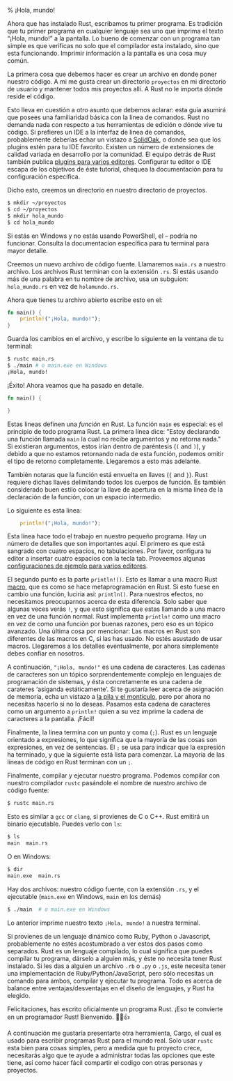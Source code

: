 % ¡Hola, mundo!

Ahora que has instalado Rust, escribamos tu primer programa. Es tradición que tu primer programa en cualquier lenguaje 
sea uno que imprima el texto “¡Hola, mundo!” a la pantalla. Lo bueno de comenzar con un programa tan simple es que 
verificas no solo que el compilador esta instalado, sino que esta funcionando. Imprimir información a la pantalla es una cosa muy común.

La primera cosa que debemos hacer es crear un archivo en donde poner nuestro código. A mi me gusta crear un directorio 
`proyectos` en mi directorio de usuario y mantener todos mis proyectos allí. A Rust no le importa dónde reside el código.

Esto lleva en cuestión a otro asunto que debemos aclarar: esta guía asumirá que posees una familiaridad básica con la 
linea de comandos. Rust no demanda nada con respecto a tus herramientas de edición o dónde vive tu código. Si prefieres 
un IDE a la interfaz de linea de comandos, probablemente deberías echar un vistazo a [SolidOak][solidoak], o donde sea 
que los plugins estén para tu IDE favorito. Existen un número de extensiones de calidad variada en desarrollo por la 
comunidad. El equipo detrás de Rust también publica [plugins para varios editores][plugins]. Configurar tu editor o IDE 
escapa de los objetivos de éste tutorial, chequea la documentación para tu configuración específica.

[solidoak]: https://github.com/oakes/SolidOak
[plugins]: https://github.com/rust-lang/rust/blob/master/src/etc/CONFIGS.md

Dicho esto, creemos un directorio en nuestro directorio de proyectos.

```bash
$ mkdir ~/proyectos
$ cd ~/proyectos
$ mkdir hola_mundo
$ cd hola_mundo
```

Si estás en Windows y no estás usando PowerShell, el `~` podría no funcionar. Consulta la documentacion específica para 
tu terminal para mayor detalle.

Creemos un nuevo archivo de código fuente. Llamaremos `main.rs` a nuestro archivo. Los archivos Rust terminan con la 
extensión `.rs`. Si estás usando más de una palabra en tu nombre de archivo, usa un subguion: `hola_mundo.rs` en vez de `holamundo.rs`.

Ahora que tienes tu archivo abierto escribe esto en el:

```rust
fn main() {
    println!("¡Hola, mundo!");
}
```

Guarda los cambios en el archivo,  y escribe lo siguiente en la ventana de tu terminal:

```bash
$ rustc main.rs
$ ./main # o main.exe en Windows
¡Hola, mundo!
```

¡Éxito! Ahora veamos que ha pasado en detalle.

```rust
fn main() {

}
```

Estas lineas definen una *función* en Rust. La función `main` es especial: es el principio de todo programa Rust. La 
primera línea dice: "Estoy declarando una función llamada `main` la cual no recibe argumentos y no retorna nada." Si 
existieran argumentos, estos irían dentro de paréntesis (`(` and `)`), y debido a que no estamos retornando nada de 
esta función, podemos omitir el tipo de retorno completamente. Llegaremos a esto más adelante.

También notaras que la función está envuelta en llaves (`{` and `}`). Rust requiere dichas llaves delimitando todos los 
cuerpos de función. Es también considerado buen estilo colocar la llave de apertura en la misma linea de la declaración 
de la función, con un espacio intermedio.

Lo siguiente es esta linea:

```rust
    println!("¡Hola, mundo!");
```

Esta línea hace todo el trabajo en nuestro pequeño programa. Hay un número de detalles que son importantes aquí. El 
primero es que está sangrado con cuatro espacios, no tabulaciones. Por favor, configura tu editor a insertar cuatro 
espacios con la tecla tab. Proveemos algunas [configuraciones de ejemplo para varios editores][configs].

[configs]: https://github.com/rust-lang/rust/tree/master/src/etc/CONFIGS.md

El segundo punto es la parte `println!()`. Esto es llamar a una macro Rust [macro][macro], que es como se hace metaprogramación 
en Rust. Si esto fuese en cambio una función, luciria asi: `println()`. Para nuestros efectos, no necesitamos preocuparnos 
acerca de esta diferencia. Solo saber que algunas veces verás `!`, y que esto significa que estas llamando a una macro 
en vez de una función normal. Rust implementa `println!` como una macro en vez de como una función por buenas razones, 
pero eso es un tópico avanzado. Una última cosa por mencionar: Las macros en Rust son diferentes de las macros en C, 
si las has usado. No estés asustado de usar macros. Llegaremos a los detalles eventualmente, por ahora simplemente debes 
confiar en nosotros.

[macro]: macros.html

A continuación, `"¡Hola, mundo!"` es una cadena de caracteres. Las cadenas de caracteres son un tópico sorprendentemente 
complejo en lenguajes de programación de sistemas, y ésta concretamente es una cadena de carateres ‘asiganda estáticamente’. 
Si te gustaría leer acerca de asignación de memoria, echa un vistazo a [la pila y el montículo][allocation], pero por 
ahora no necesitas hacerlo si no lo deseas. Pasamos esta cadena de caracteres como un argumento a `println!` quien a 
su vez imprime la cadena de caracteres a la pantalla. ¡Fácil!

[allocation]: the-stack-and-the-heap.html

Finalmente, la linea termina con un punto y coma  (`;`). Rust es un lenguaje orientado a expresiones, lo que significa 
que la mayoría de las cosas son expresiones, en vez de sentencias. El `;` se usa para indicar que la expresión ha 
terminado, y que la siguiente está lista para comenzar. La mayoría de las líneas de código en Rust terminan con un `;`.

Finalmente, compilar y ejecutar nuestro programa. Podemos compilar con nuestro compilador `rustc` pasándole el nombre de 
nuestro archivo de código fuente:


```bash
$ rustc main.rs
```

Esto es similar a `gcc` or `clang`, si provienes de C o C++. Rust emitirá un binario ejecutable. Puedes verlo con `ls`:


```bash
$ ls
main  main.rs
```

O en Windows:

```bash
$ dir
main.exe  main.rs
```

Hay dos archivos: nuestro código fuente, con la extensión `.rs`, y el ejecutable (`main.exe` en Windows, `main` en los demás)


```bash
$ ./main  # o main.exe en Windows
```

Lo anterior imprime nuestro texto `¡Hola, mundo!` a nuestra terminal.

Si provienes de un lenguaje dinámico como Ruby, Python o Javascript, probablemente no estés acostumbrado a ver estos 
dos pasos como separados. Rust es un lenguaje compilado, lo cual significa que puedes compilar tu programa, dárselo a 
alguien más, y éste no necesita tener Rust instalado. Si les das a alguien un archivo `.rb` o `.py` o `.js`, este 
necesita tener una implementación de Ruby/Python/JavaScript, pero sólo necesitas un comando para ambos, compilar y 
ejecutar tu programa. Todo es acerca de balance entre ventajas/desventajas en el diseño de lenguajes, y Rust ha elegido.

Felicitaciones, has escrito oficialmente un programa Rust. ¡Eso te convierte en un programador Rust! Bienvenido. 🎊🎉👍

A continuación me gustaría presentarte otra herramienta, Cargo, el cual es usado para escribir programas Rust para el 
mundo real. Solo usar `rustc` esta bien para cosas simples, pero a medida que tu proyecto crece, necesitarás algo que 
te ayude a administrar todas las opciones que este tiene, así como hacer fácil compartir el codigo con otras personas y proyectos.
